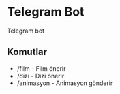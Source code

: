 # Telegram Bot
Telegram bot

## Komutlar
- /film - Film önerir
- /dizi - Dizi önerir
- /animasyon - Animasyon gönderir
